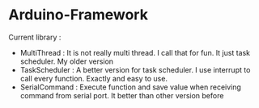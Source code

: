 # Arduino-Framework
Current library :
- MultiThread : It is not really multi thread. I call that for fun. It just task scheduler. My older version
- TaskScheduler : A better version for task scheduler. I use interrupt to call every function. Exactly and easy to use. 
- SerialCommand : Execute function and save value when receiving command from serial port. It better than other version before
